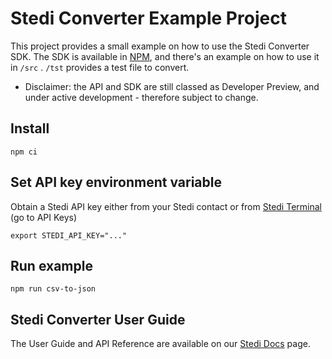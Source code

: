 # Stedi Converter Example Project

This project provides a small example on how to use the Stedi Converter SDK. The SDK is available in
[NPM](https://www.npmjs.com/package/@stedi/sdk-converter-node), and there's an example on how to use it in `/src`
. `/tst` provides a test file to convert.

* Disclaimer: the API and SDK are still classed as Developer Preview, and under active development - therefore subject
  to change.

## Install

```shell
npm ci
```

## Set API key environment variable

Obtain a Stedi API key either from your Stedi contact or from [Stedi Terminal](https://terminal.stedi.com/) (go to API
Keys)

```shell
export STEDI_API_KEY="..."
```

## Run example

```
npm run csv-to-json
```

## Stedi Converter User Guide

The User Guide and API Reference are available on our [Stedi Docs](https://www.stedi.com/docs/converter) page.